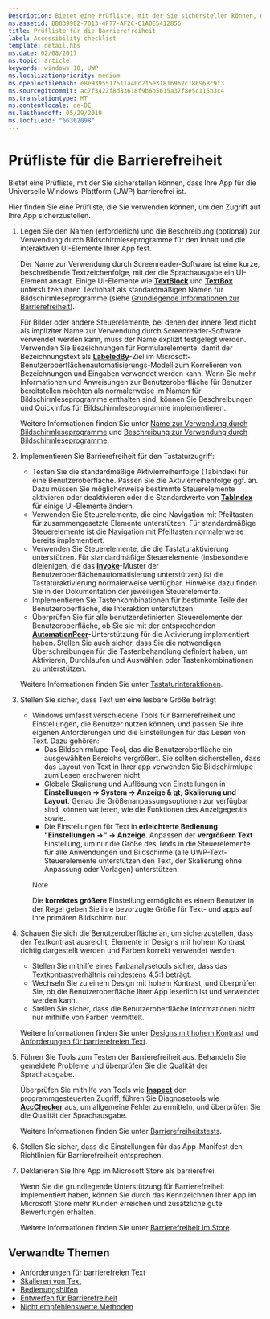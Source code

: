 ```yaml
---
Description: Bietet eine Prüfliste, mit der Sie sicherstellen können, dass Ihre App für die Universelle Windows-Plattform (UWP) barrierefrei ist.
ms.assetid: BB8399E2-7013-4F77-AF2C-C1A0E5412856
title: Prüfliste für die Barrierefreiheit
label: Accessibility checklist
template: detail.hbs
ms.date: 02/08/2017
ms.topic: article
keywords: windows 10, UWP
ms.localizationpriority: medium
ms.openlocfilehash: e8e9395517511a40c215e31816962c186968c9f3
ms.sourcegitcommit: ac7f3422f8d83618f9b6b5615a37f8e5c115b3c4
ms.translationtype: MT
ms.contentlocale: de-DE
ms.lasthandoff: 05/29/2019
ms.locfileid: "66362098"
---
```

# <a name="accessibility-checklist"></a>Prüfliste für die Barrierefreiheit

Bietet eine Prüfliste, mit der Sie sicherstellen können, dass Ihre App für die Universelle Windows-Plattform (UWP) barrierefrei ist.

Hier finden Sie eine Prüfliste, die Sie verwenden können, um den Zugriff auf Ihre App sicherzustellen.

1. Legen Sie den Namen (erforderlich) und die Beschreibung (optional) zur Verwendung durch Bildschirmleseprogramme für den Inhalt und die interaktiven UI-Elemente Ihrer App fest.

    Der Name zur Verwendung durch Screenreader-Software ist eine kurze, beschreibende Textzeichenfolge, mit der die Sprachausgabe ein UI-Element ansagt. Einige UI-Elemente wie [**TextBlock**](https://docs.microsoft.com/uwp/api/Windows.UI.Xaml.Controls.TextBlock) und [**TextBox**](https://docs.microsoft.com/uwp/api/Windows.UI.Xaml.Controls.TextBox) unterstützen ihren Textinhalt als standardmäßigen Namen für Bildschirmleseprogramme (siehe [Grundlegende Informationen zur Barrierefreiheit](basic-accessibility-information.md#name_from_inner_text)).

    Für Bilder oder andere Steuerelemente, bei denen der innere Text nicht als impliziter Name zur Verwendung durch Screenreader-Software verwendet werden kann, muss der Name explizit festgelegt werden. Verwenden Sie Bezeichnungen für Formularelemente, damit der Bezeichnungstext als [**LabeledBy**](https://docs.microsoft.com/previous-versions/windows/silverlight/dotnet-windows-silverlight/ms591292(v%3Dvs.95))-Ziel im Microsoft-Benutzeroberflächenautomatisierungs-Modell zum Korrelieren von Bezeichnungen und Eingaben verwendet werden kann. Wenn Sie mehr Informationen und Anweisungen zur Benutzeroberfläche für Benutzer bereitstellen möchten als normalerweise im Namen für Bildschirmleseprogramme enthalten sind, können Sie Beschreibungen und QuickInfos für Bildschirmleseprogramme implementieren.

    Weitere Informationen finden Sie unter [Name zur Verwendung durch Bildschirmleseprogramme](basic-accessibility-information.md#accessible_name) und [Beschreibung zur Verwendung durch Bildschirmleseprogramme](basic-accessibility-information.md).

2. Implementieren Sie Barrierefreiheit für den Tastaturzugriff:

    * Testen Sie die standardmäßige Aktivierreihenfolge (Tabindex) für eine Benutzeroberfläche. Passen Sie die Aktivierreihenfolge ggf. an. Dazu müssen Sie möglicherweise bestimmte Steuerelemente aktivieren oder deaktivieren oder die Standardwerte von [**TabIndex**](https://docs.microsoft.com/uwp/api/windows.ui.xaml.controls.control.tabindex) für einige UI-Elemente ändern.
    * Verwenden Sie Steuerelemente, die eine Navigation mit Pfeiltasten für zusammengesetzte Elemente unterstützen. Für standardmäßige Steuerelemente ist die Navigation mit Pfeiltasten normalerweise bereits implementiert.
    * Verwenden Sie Steuerelemente, die die Tastaturaktivierung unterstützen. Für standardmäßige Steuerelemente (insbesondere diejenigen, die das [**Invoke**](https://docs.microsoft.com/uwp/api/Windows.UI.Xaml.Automation.Provider.IInvokeProvider)-Muster der Benutzeroberflächenautomatisierung unterstützen) ist die Tastaturaktivierung normalerweise verfügbar. Hinweise dazu finden Sie in der Dokumentation der jeweiligen Steuerelemente.
    * Implementieren Sie Tastenkombinationen für bestimmte Teile der Benutzeroberfläche, die Interaktion unterstützen.
    * Überprüfen Sie für alle benutzerdefinierten Steuerelemente der Benutzeroberfläche, ob Sie sie mit der entsprechenden [**AutomationPeer**](https://docs.microsoft.com/uwp/api/Windows.UI.Xaml.Automation.Peers.AutomationPeer)-Unterstützung für die Aktivierung implementiert haben. Stellen Sie auch sicher, dass Sie die notwendigen Überschreibungen für die Tastenbehandlung definiert haben, um Aktivieren, Durchlaufen und Auswählen oder Tastenkombinationen zu unterstützen.

    Weitere Informationen finden Sie unter [Tastaturinteraktionen](https://docs.microsoft.com/windows/uwp/input-and-devices/keyboard-interactions).

3. Stellen Sie sicher, dass Text um eine lesbare Größe beträgt

    * Windows umfasst verschiedene Tools für Barrierefreiheit und Einstellungen, die Benutzer nutzen können, und passen Sie ihre eigenen Anforderungen und die Einstellungen für das Lesen von Text. Dazu gehören:
        * Das Bildschirmlupe-Tool, das die Benutzeroberfläche ein ausgewählten Bereichs vergrößert. Sie sollten sicherstellen, dass das Layout von Text in Ihrer app verwenden Sie Bildschirmlupe zum Lesen erschweren nicht.
        * Globale Skalierung und Auflösung von Einstellungen in **Einstellungen -> System -> Anzeige & gt; Skalierung und Layout**. Genau die Größenanpassungsoptionen zur verfügbar sind, können variieren, wie die Funktionen des Anzeigegeräts sowie.
        * Die Einstellungen für Text in **erleichterte Bedienung "Einstellungen ->" -> Anzeige**. Anpassen der **vergrößern Text** Einstellung, um nur die Größe des Texts in die Steuerelemente für alle Anwendungen und Bildschirme (alle UWP-Text-Steuerelemente unterstützen den Text, der Skalierung ohne Anpassung oder Vorlagen) unterstützen.
        > [!NOTE]
        > Die **korrektes größere** Einstellung ermöglicht es einem Benutzer in der Regel geben Sie ihre bevorzugte Größe für Text- und apps auf ihre primären Bildschirm nur.

4. Schauen Sie sich die Benutzeroberfläche an, um sicherzustellen, dass der Textkontrast ausreicht, Elemente in Designs mit hohem Kontrast richtig dargestellt werden und Farben korrekt verwendet werden.

    * Stellen Sie mithilfe eines Farbanalysetools sicher, dass das Textkontrastverhältnis mindestens 4,5:1 beträgt.
    * Wechseln Sie zu einem Design mit hohem Kontrast, und überprüfen Sie, ob die Benutzeroberfläche Ihrer App leserlich ist und verwendet werden kann.
    * Stellen Sie sicher, dass die Benutzeroberfläche Informationen nicht nur mithilfe von Farben vermittelt.

    Weitere Informationen finden Sie unter [Designs mit hohem Kontrast](high-contrast-themes.md) und [Anforderungen für barrierefreien Text](accessible-text-requirements.md).

5. Führen Sie Tools zum Testen der Barrierefreiheit aus. Behandeln Sie gemeldete Probleme und überprüfen Sie die Qualität der Sprachausgabe.

    Überprüfen Sie mithilfe von Tools wie [**Inspect**](https://docs.microsoft.com/windows/desktop/WinAuto/inspect-objects) den programmgesteuerten Zugriff, führen Sie Diagnosetools wie [**AccChecker**](https://docs.microsoft.com/windows/desktop/WinAuto/ui-accessibility-checker) aus, um allgemeine Fehler zu ermitteln, und überprüfen Sie die Qualität der Sprachausgabe.

    Weitere Informationen finden Sie unter [Barrierefreiheitstests](accessibility-testing.md).

6. Stellen Sie sicher, dass die Einstellungen für das App-Manifest den Richtlinien für Barrierefreiheit entsprechen.

7. Deklarieren Sie Ihre App im Microsoft Store als barrierefrei.

    Wenn Sie die grundlegende Unterstützung für Barrierefreiheit implementiert haben, können Sie durch das Kennzeichnen Ihrer App im Microsoft Store mehr Kunden erreichen und zusätzliche gute Bewertungen erhalten.

    Weitere Informationen finden Sie unter [Barrierefreiheit im Store](accessibility-in-the-store.md).

## <a name="related-topics"></a>Verwandte Themen  

* [Anforderungen für barrierefreien Text](accessible-text-requirements.md)
* [Skalieren von Text](../input/text-scaling.md)
* [Bedienungshilfen](accessibility.md)
* [Entwerfen für Barrierefreiheit](https://docs.microsoft.com/windows/uwp/accessibility/accessibility-overview)
* [Nicht empfehlenswerte Methoden](practices-to-avoid.md)
